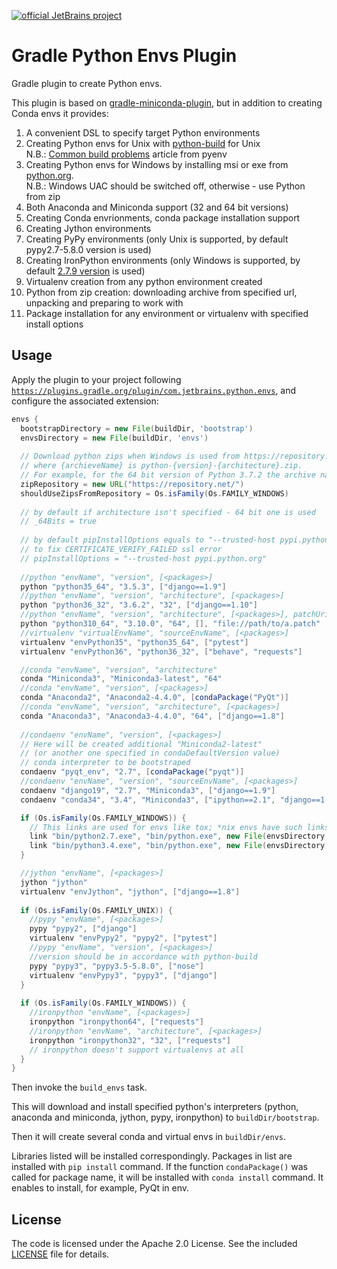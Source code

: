 [![official JetBrains project](https://jb.gg/badges/official-plastic.svg)](https://confluence.jetbrains.com/display/ALL/JetBrains+on+GitHub)

Gradle Python Envs Plugin
========================

Gradle plugin to create Python envs.

This plugin is based on [gradle-miniconda-plugin](https://github.com/palantir/gradle-miniconda-plugin),
but in addition to creating Conda envs it provides:

1. A convenient DSL to specify target Python environments 
2. Creating Python envs for Unix with [python-build](https://github.com/pyenv/pyenv/tree/master/plugins/python-build) for Unix
<br>N.B.: [Common build problems](https://github.com/pyenv/pyenv/wiki/Common-build-problems) article from pyenv
3. Creating Python envs for Windows by installing msi or exe from [python.org](https://www.python.org/). 
<br>N.B.: Windows UAC should be switched off, otherwise - use Python from zip
4. Both Anaconda and Miniconda support (32 and 64 bit versions)
5. Creating Conda envrionments, conda package installation support
6. Creating Jython environments
7. Creating PyPy environments (only Unix is supported, by default pypy2.7-5.8.0 version is used)
8. Creating IronPython environments (only Windows is supported, by default [2.7.9 version](https://github.com/IronLanguages/ironpython2/releases/tag/ipy-2.7.9) is used)
9. Virtualenv creation from any python environment created
10. Python from zip creation: downloading archive from specified url, unpacking and preparing to work with
11. Package installation for any environment or virtualenv with specified install options


Usage
-----
                                                
Apply the plugin to your project following
[`https://plugins.gradle.org/plugin/com.jetbrains.python.envs`](https://plugins.gradle.org/plugin/com.jetbrains.python.envs),
and configure the associated extension:

```gradle
envs {
  bootstrapDirectory = new File(buildDir, 'bootstrap')
  envsDirectory = new File(buildDir, 'envs')
  
  // Download python zips when Windows is used from https://repository.net/%archieveName%,
  // where {archieveName} is python-{version}-{architecture}.zip.
  // For example, for the 64 bit version of Python 3.7.2 the archive name will be python-3.7.2-64.zip
  zipRepository = new URL("https://repository.net/")
  shouldUseZipsFromRepository = Os.isFamily(Os.FAMILY_WINDOWS)
  
  // by default if architecture isn't specified - 64 bit one is used
  // _64Bits = true
  
  // by default pipInstallOptions equals to "--trusted-host pypi.python.org" 
  // to fix CERTIFICATE_VERIFY_FAILED ssl error
  // pipInstallOptions = "--trusted-host pypi.python.org"
  
  //python "envName", "version", [<packages>]
  python "python35_64", "3.5.3", ["django==1.9"]
  //python "envName", "version", "architecture", [<packages>]
  python "python36_32", "3.6.2", "32", ["django==1.10"]
  //python "envName", "version", "architecture", [<packages>], patchUri
  python "python310_64", "3.10.0", "64", [], "file://path/to/a.patch"
  //virtualenv "virtualEnvName", "sourceEnvName", [<packages>]
  virtualenv "envPython35", "python35_64", ["pytest"]
  virtualenv "envPython36", "python36_32", ["behave", "requests"]

  //conda "envName", "version", "architecture"
  conda "Miniconda3", "Miniconda3-latest", "64"
  //conda "envName", "version", [<packages>]
  conda "Anaconda2", "Anaconda2-4.4.0", [condaPackage("PyQt")]
  //conda "envName", "version", "architecture", [<packages>]
  conda "Anaconda3", "Anaconda3-4.4.0", "64", ["django==1.8"]
  
  //condaenv "envName", "version", [<packages>]
  // Here will be created additional "Miniconda2-latest" 
  // (or another one specified in condaDefaultVersion value) 
  // conda interpreter to be bootstraped
  condaenv "pyqt_env", "2.7", [condaPackage("pyqt")]
  //condaenv "envName", "version", "sourceEnvName", [<packages>]
  condaenv "django19", "2.7", "Miniconda3", ["django==1.9"]
  condaenv "conda34", "3.4", "Miniconda3", ["ipython==2.1", "django==1.6", "behave", "jinja2", "tox==2.0"]

  if (Os.isFamily(Os.FAMILY_WINDOWS)) {
    // This links are used for envs like tox; *nix envs have such links already
    link "bin/python2.7.exe", "bin/python.exe", new File(envsDirectory, "django19")
    link "bin/python3.4.exe", "bin/python.exe", new File(envsDirectory, "conda34")
  }

  //jython "envName", [<packages>]
  jython "jython"
  virtualenv "envJython", "jython", ["django==1.8"]
  
  if (Os.isFamily(Os.FAMILY_UNIX)) {
    //pypy "envName", [<packages>]
    pypy "pypy2", ["django"]
    virtualenv "envPypy2", "pypy2", ["pytest"]
    //pypy "envName", "version", [<packages>]
    //version should be in accordance with python-build
    pypy "pypy3", "pypy3.5-5.8.0", ["nose"]
    virtualenv "envPypy3", "pypy3", ["django"]    
  }
  
  if (Os.isFamily(Os.FAMILY_WINDOWS)) {
    //ironpython "envName", [<packages>]
    ironpython "ironpython64", ["requests"]
    //ironpython "envName", "architecture", [<packages>]
    ironpython "ironpython32", "32", ["requests"]
    // ironpython doesn't support virtualenvs at all
  }
}
```

Then invoke the `build_envs` task. 

This will download and install specified python's interpreters (python, anaconda and miniconda, jython, pypy, ironpython) to `buildDir/bootstrap`.

Then it will create several conda and virtual envs in `buildDir/envs`.

Libraries listed will be installed correspondingly. Packages in list are installed with `pip install` command. If the function `condaPackage()` was called for package name, it will be installed with `conda install` command. It enables to install, for example, PyQt in env.


License
-------

The code is licensed under the Apache 2.0 License. See the included
[LICENSE](LICENSE) file for details.

